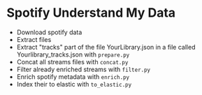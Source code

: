 # Spotify Understand My Data

- Download spotify data
- Extract files
- Extract "tracks" part of the file YourLibrary.json in a file called Yourlibrary_tracks.json with `prepare.py`
- Concat all streams files with `concat.py`
- Filter already enriched streams with `filter.py`
- Enrich spotify metadata with `enrich.py`
- Index their to elastic with `to_elastic.py`
